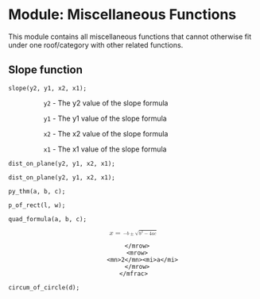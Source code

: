 # Module: Miscellaneous Functions
This module contains all miscellaneous functions that cannot otherwise fit under one roof/category with other related functions.

## Slope function
```
slope(y2, y1, x2, x1);
```
&nbsp;&nbsp;&nbsp;&nbsp;&nbsp;&nbsp;&nbsp;&nbsp;&nbsp;&nbsp;&nbsp;&nbsp;&nbsp;&nbsp;&nbsp;&nbsp;&nbsp;&nbsp;`y2` - The y2 value of the slope formula

&nbsp;&nbsp;&nbsp;&nbsp;&nbsp;&nbsp;&nbsp;&nbsp;&nbsp;&nbsp;&nbsp;&nbsp;&nbsp;&nbsp;&nbsp;&nbsp;&nbsp;&nbsp;`y1` - The y1 value of the slope formula

&nbsp;&nbsp;&nbsp;&nbsp;&nbsp;&nbsp;&nbsp;&nbsp;&nbsp;&nbsp;&nbsp;&nbsp;&nbsp;&nbsp;&nbsp;&nbsp;&nbsp;&nbsp;`x2` - The x2 value of the slope formula

&nbsp;&nbsp;&nbsp;&nbsp;&nbsp;&nbsp;&nbsp;&nbsp;&nbsp;&nbsp;&nbsp;&nbsp;&nbsp;&nbsp;&nbsp;&nbsp;&nbsp;&nbsp;`x1` - The x1 value of the slope formula

```
dist_on_plane(y2, y1, x2, x1);
```

```
dist_on_plane(y2, y1, x2, x1);
```

```
py_thm(a, b, c);
```

```
p_of_rect(l, w);
```

```
quad_formula(a, b, c);
```

<center>
<math>
<semantics>
<mrow>
   <mi>x</mi><mo>=</mo>
   <mfrac>
   <mrow>
      <mo>&#x2212;</mo><mi>b</mi><mo>&#x00B1;</mo>
     <msqrt>
      <mrow>
         <msup>
           <mi>b</mi>
           <mn>2</mn>
         </msup>
      <mo>&#x2212;</mo><mn>4</mn><mi>a</mi><mi>c</mi>
      </mrow>
     </msqrt>

      </mrow>
      <mrow>
         <mn>2</mn><mi>a</mi>
      </mrow>
    </mfrac>

</mrow>
</semantics>
</math>
</center>

```
circum_of_circle(d);
```
